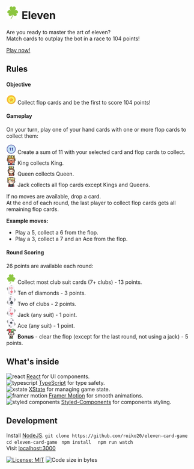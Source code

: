 # <img src="./public/icons/clubs.svg" alt="Clubs logo" width="34" height="34"> Eleven

Are you ready to master the art of eleven?  
Match cards to outplay the bot in a race to 104 points!

[Play now!](https://linkHere)

## Rules

#### Objective
<img src="./public/icons/points.png" alt="points" width="26" height="26"> Collect flop cards and be the first to score 104 points!

#### Gameplay
On your turn, play one of your hand cards with one or more flop cards to collect them:

<img src="./public/icons/eleven.png" alt="eleven" width="26" height="26"> Create a sum of 11 with your selected card and flop cards to collect.  
<img src="./public/icons/king.png" alt="king" width="26" height="26"> King collects King.  
<img src="./public/icons/queen.png" alt="queen" width="26" height="26"> Queen collects Queen.  
<img src="./public/icons/prince.png" alt="prince" width="26" height="26"> Jack collects all flop cards except Kings and Queens.

If no moves are available, drop a card.  
At the end of each round, the last player to collect flop cards gets all remaining flop cards.

**Example moves:**
- Play a 5, collect a 6 from the flop.
- Play a 3, collect a 7 and an Ace from the flop.

#### Round Scoring
26 points are available each round:

<img src="./public/icons/clubs.svg" alt="clubs" width="26" height="26"> Collect most club suit cards (7+ clubs) - 13 points.  
<img src="./public/icons/10ofDiamonds.png" alt="10 of diamonds" width="26" height="26"> Ten of diamonds - 3 points.  
<img src="./public/icons/2ofClubs.png" alt="10 of diamonds" width="26" height="26"> Two of clubs - 2 points.  
<img src="./public/icons/jack.png" alt="jack" width="26" height="26"> Jack (any suit) - 1 point.  
<img src="./public/icons/ace.png" alt="ace" width="26" height="26"> Ace (any suit) - 1 point.  
<img src="./public/icons/joker.png" alt="joker" width="26" height="26"> **Bonus** - clear the flop (except for the last round, not using a jack) - 5 points.

## What's inside
<img src="https://react.dev/favicon-32x32.png" alt="react" width="24" height="24"> [ React](https://react.dev/) for UI components.  
<img src="https://www.typescriptlang.org/favicon-32x32.png" alt="typescript" width="24" height="24"> [ TypeScript](https://www.typescriptlang.org/) for type safety.  
<img src="https://stately.ai/icon.svg" alt="xstate" width="24" height="24"> [ XState](https://xstate.js.org/) for managing game state.  
<img src="https://framerusercontent.com/images/FEF0Xp0qllCZsG1uilpmdZAzD8.png" alt="framer motion" width="24" height="24"> [ Framer Motion](https://motion.dev/) for smooth animations.  
<img src="https://avatars.githubusercontent.com/u/20658825" alt="styled components" width="24" height="24"> [ Styled-Components](https://styled-components.com/) for components styling.  

## Development
Install [NodeJS](https://nodejs.org/en/download/).
    ```
    git clone https://github.com/roiko20/eleven-card-game
    ```  
    ```
    cd eleven-card-game
    ```
    ``` 
    npm install
    ```
    ```  
    npm run watch
    ```  
Visit [localhost:3000](http://localhost:3000)

[![License: MIT](https://img.shields.io/badge/License-MIT-yellow.svg)](https://opensource.org/licenses/MIT)
![Code size in bytes](https://img.shields.io/github/languages/code-size/roiko20/eleven-card-game)